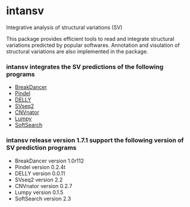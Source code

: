 intansv
=======

Integrative analysis of structural variations (SV)

This package provides efficient tools to read and integrate structural variations predicted by popular softwares. Annotation and visulation of structural variations are also implemented in the package.

### intansv integrates the SV predictions of the following programs
* [BreakDancer](https://github.com/genome/breakdancer)
* [Pindel](https://github.com/genome/pindel)
* [DELLY](https://github.com/tobiasrausch/delly)
* [SVseq2](http://www.engr.uconn.edu/~jiz08001/svseq2.html)
* [CNVnator](http://sv.gersteinlab.org/cnvnator/)
* [Lumpy](https://github.com/arq5x/lumpy-sv)
* [SoftSearch](http://code.google.com/p/softsearch/)

### intansv release version 1.7.1 support the following version of SV prediction programs
* BreakDancer version 1.0r112
* Pindel version 0.2.4t
* DELLY version 0.0.11
* SVseq2 version 2.2
* CNVnator version 0.2.7
* Lumpy version 0.1.5
* SoftSearch version 2.3


